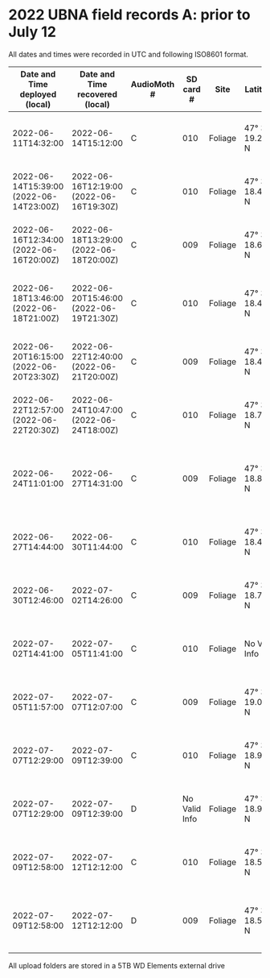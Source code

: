# 2022 UBNA field records A: prior to July 12

All dates and times were recorded in UTC and following ISO8601 format.

Date and Time deployed (local) | Date and Time recovered (local) | AudioMoth # | SD card # | Site | Latitude | Longitude | Altitude (m) | Duration (HH:MM) | # of Files | GB used | Storage Space (GB) | Sampling rate (Hz) | Gain | Filter | Amplitude threshold | Battery start (V) | Battery end (V) | Deployer | Upload folder name | Daily Recording Period | Activity Cycle | Activity per Day | Notes
-----|-----|-----|-----|-----|-----|-----|-----|-----|-----|-----|-----|-----|-----|-----|-----|-----|-----|-----|-----|-----|-----|-----|-----|
2022-06-11T14:32:00 | 2022-06-14T15:12:00 | C | 010 | Foliage | 47° 39' 19.212'' N | 122° 17' 25.962'' W | 5.19 | 72:40 | - | - | 127.8 | 250000 | Medium | None | None | - | - | AK | - | 0:00 - 24:00 | Recording: 1795 secs; Sleep: 5 secs | Recording: 1436 min; Sleep: 4 min | No files found. Either SD card error or config error.
2022-06-14T15:39:00 (2022-06-14T23:00Z) | 2022-06-16T12:19:00 (2022-06-16T19:30Z) | C | 010 | Foliage | 47° 39' 18.450'' N | 122° 17' 27.048'' W | 5.95 | 44:40 (44.5) | 91 | 79.6 | 127.8 | 250000 | Medium | None | None | (4.3) | (3.6) | AK | recover-20220616_unit2 | 0:00 - 24:00 | Recording: 1795 secs; Sleep: 5 secs | Recording: 1436 min; Sleep: 4 min | Weather has been partly cloudy with occasional rain.
2022-06-16T12:34:00 (2022-06-16T20:00Z) | 2022-06-18T13:29:00 (2022-06-18T20:00Z) | C | 009 | Foliage | 47° 39' 18.642'' N | 122° 17' 27.108'' W | 4.71 | 48:55 (48) | 98 | 86.5 | 127.8 | 250000 | Medium | None | None | (4.2) | (3.6) | AK | recover-20220618_unit2 | 0:00 - 24:00 | Recording: 1795 secs; Sleep: 5 secs | Recording: 1436 min; Sleep: 4 min | Lack of location reference pictures.
2022-06-18T13:46:00 (2022-06-18T21:00Z) | 2022-06-20T15:46:00 (2022-06-19T21:30Z) | C | 010 | Foliage | 47° 39' 18.420'' N | 122° 17' 27.252'' W | 5.59 | 50:00 (24.5) | 51 | 44.8 | 127.8 | 250000 | Medium | None | None | (4.2) | (3.9) | AK | recover-20220620_unit2 | 0:00 - 24:00 | Recording: 1795 secs; Sleep: 5 secs | Recording: 1436 min; Sleep: 4 min | Cloudy w/ occasional light rain. Rising temperatures forecasted.
2022-06-20T16:15:00 (2022-06-20T23:30Z) | 2022-06-22T12:40:00 (2022-06-21T20:00Z) | C | 009 | Foliage | 47° 39' 18.420'' N | 122° 17' 27.252'' W | 4.88 | 44:25 (20.5) | 43 | 37.3 | 127.8 | 250000 | Medium | None | None | (4.2) | (4.0) | AK | recover-20220622_unit2 | 0:00 - 24:00 | Recording: 1795 secs; Sleep: 5 secs | Recording: 1436 min; Sleep: 4 min | SD card #2 and #4 needed to be formatted.
2022-06-22T12:57:00 (2022-06-22T20:30Z) | 2022-06-24T10:47:00 (2022-06-24T18:00Z) | C | 010 | Foliage | 47° 39' 18.708'' N | 122° 17' 26.922'' W | 5.71 | 45:50 (45.5) | 94 | 82.4 | 127.8 | 250000 | Medium | None | None | (4.2) | (3.9) | AK | recover-20220624_unit2 | 0:00 - 24:00 | Recording: 1795 secs; Sleep: 5 secs | Recording: 1436 min; Sleep: 4 min | Temperatures rising.
2022-06-24T11:01:00 | 2022-06-27T14:31:00 | C | 009 | Foliage | 47° 39' 18.852'' N | 122° 17' 26.532'' W | 5.91 | 75:30 | 142 | 127.4 | 127.8 | 250000 | Medium | None | None | (4.3) | (3.5) | AK | recover-20220627_unit2 | 0:00 - 24:00 | Recording: 1795 secs; Sleep: 5 secs | Recording: 1436 min; Sleep: 4 min | SD card full at 10AM on date of retrieval. Heat advisory in effect.
2022-06-27T14:44:00 | 2022-06-30T11:44:00 | C | 010 | Foliage | 47° 39' 18.408'' N | 122° 17' 26.448'' W | 5.92 | 69:00 | 135 | 119 | 127.8 | 250000 | Medium | None | None | (4.3) | (3.8) | AK | recover-20220630_unit2 | 0:00 - 24:00 | Recording: 1795 secs; Sleep: 5 secs | Recording: 1436 min; Sleep: 4 min | Ziploc Bag
2022-06-30T12:46:00 | 2022-07-02T14:26:00 | C | 009 | Foliage | 47° 39' 18.750'' N | 122° 17' 26.802'' W | 8.04 | 49:40 | 102 | 92 | 127.8 | 250000 | Medium | None | None | (4.2) | (3.8) | AK | recover-20220702_unit2 | 0:00 - 24:00 | Recording: 1795 secs; Sleep: 5 secs | Recording: 1436 min; Sleep: 4 min | Ziploc Bag
2022-07-02T14:41:00 | 2022-07-05T11:41:00 | C | 010 | Foliage | No Valid Info | No Valid Info | 7.21 | 69:00 | 98 | 84.4 | 127.8 | 250000 | Medium | None | None | (4.2) | (3.8) | AK | recover-20220705_unit2 | 0:00 - 24:00 | Recording: 1795 secs; Sleep: 5 secs | Recording: 1436 min; Sleep: 4 min | Ziploc Bag
2022-07-05T11:57:00 | 2022-07-07T12:07:00 | C | 009 | Foliage | 47° 39' 19.080'' N | 122° 17' 26.370'' W | 6.42 | 48:10 | 100 | 86.6 | 127.8 | 250000 | Medium | None | None | (4.3) | (3.8) | AK | recover-20220707_unit2 | 0:00 - 24:00 | Recording: 1795 secs; Sleep: 5 secs | Recording: 1436 min; Sleep: 4 min | Ziploc Bag
2022-07-07T12:29:00 | 2022-07-09T12:39:00 | C | 010 | Foliage | 47° 39' 18.900'' N | 122° 17' 26.418'' W | 6.19 | 48:10 | - | - | 127.8 | 250000 | Medium | None | None | (4.3) | - | AK | - | 0:00 - 24:00 | Recording: 1795 secs; Sleep: 5 secs | Recording: 1436 min; Sleep: 4 min | Placed in Ziploc Bag. SD card had popped back out.
2022-07-07T12:29:00 | 2022-07-09T12:39:00 | D | No Valid Info | Foliage | 47° 39' 18.900'' N | 122° 17' 26.418'' W | 6.19 | 48:10 | 98 | 86.6 | 127.8 | 250000 | Medium | None | None | (4.2) | No Valid Info | AK | recover-20220709_unit3 | 0:00 - 24:00 | Recording: 1795 secs; Sleep: 5 secs | Recording: 1436 min; Sleep: 4 min | Placed in Audiomoth Case
2022-07-09T12:58:00 | 2022-07-12T12:12:00 | C | 010 | Foliage | 47° 39' 18.558'' N | 122° 17' 26.718'' W | 6.22 | 71:14 | 1771 | 127.2 | 127.8 | 250000 | Medium | None | None | (4.3) | No Valid Info | AK | recover-20220712_unit2 | 0:00 - 24:00 | Recording: 1795 secs; Sleep: 5 secs | Recording: 1436 min; Sleep: 4 min | Placed in Ziploc Bag.
2022-07-09T12:58:00 | 2022-07-12T12:12:00 | D | 009 | Foliage | 47° 39' 18.558'' N | 122° 17' 26.718'' W | 6.22 | 71:14 | 142 | 63.2 | 127.8 | 250000 | Medium | None | None | (4.3) | No Valid Info | AK | recover-20220712_unit3 | 0:00 - 24:00 | Recording: 1795 secs; Sleep: 5 secs | Recording: 1436 min; Sleep: 4 min | Placed in Audiomoth Case. Using non-rechargeable batteries.

All upload folders are stored in a 5TB WD Elements external drive

